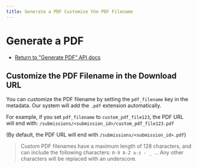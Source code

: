```yaml
---
title: Generate a PDF Customize the PDF Filename
---
```


# Generate a PDF

- [Return to "Generate PDF" API docs](./index)

## Customize the PDF Filename in the Download URL

You can customize the PDF filename by setting the `pdf_filename` key in the metadata. Our system will add the `.pdf` extension automatically.

For example, if you set `pdf_filename` to `custom_pdf_file123`, the PDF URL will end with: `/submissions/<submission_id>/custom_pdf_file123.pdf`

(By default, the PDF URL will end with `/submissions/<submission_id>.pdf`)

> Custom PDF filenames have a maximum length of 128 characters, and can include the following characters: `0-9 A-Z a-z - _ .`. Any other characters will be replaced with an underscore.
